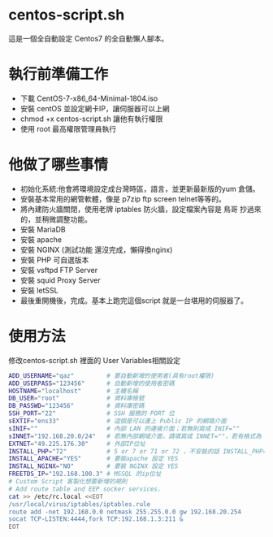 # centos-script.sh
 這是一個全自動設定 Centos7 的全自動懶人腳本。
# 執行前準備工作
* 下載 CentOS-7-x86_64-Minimal-1804.iso
* 安裝 centOS 並設定網卡IP，讓伺服器可以上網
* chmod +x centos-script.sh 讓他有執行權限
* 使用 root 最高權限管理員執行
# 他做了哪些事情
* 初始化系統:他會將環境設定成台灣時區，語言，並更新最新版的yum 倉儲。
* 安裝基本常用的網管軟體，像是 p7zip ftp screen telnet等等的。
* 將內建防火牆關閉，使用老牌 iptables 防火牆，設定檔案內容是 鳥哥 抄過來的，並稍微調整功能。
* 安裝 MariaDB 
* 安裝 apache
* 安裝 NGINX (測試功能 還沒完成，懶得換nginx)
* 安裝 PHP 可自選版本
* 安裝 vsftpd FTP Server
* 安裝 squid Proxy Server
* 安裝 letSSL
* 最後重開機後，完成。基本上跑完這個script 就是一台堪用的伺服器了。
# 使用方法
修改centos-script.sh 裡面的 User Variables相關設定

``` bash
ADD_USERNAME="qaz"         # 要自動新增的使用者(具有root權限)
ADD_USERPASS="123456"      # 自動新增的使用者密碼
HOSTNAME="localhost"       # 主機名稱
DB_USER="root"             # 資料庫帳號
DB_PASSWD="123456"         # 資料庫密碼
SSH_PORT="22"              # SSH 服務的 PORT 位
sEXTIF="ens33"             # 這個是可以連上 Public IP 的網路介面
sINIF=""                   # 內部 LAN 的連接介面；若無則寫成 INIF=""
sINNET="192.168.20.0/24"   # 若無內部網域介面，請填寫成 INNET=""，若有格式為 192.168.20.0/24
EXTNET="49.225.176.30"     # 外部IP位址
INSTALL_PHP="72"           # 5 or 7 or 71 or 72 ，不安裝的話 INSTALL_PHP=""
INSTALL_APACHE="YES"       # 要裝apache 設定 YES
INSTALL_NGINX="NO" 		   # 要裝 NGINX 設定 YES
FREETDS_IP="192.168.100.3" # MSSQL 的ip位址
# Custom Script 客製化想要新增的規則 
# Add route table and EEP socker services.
cat >> /etc/rc.local <<EOT
/usr/local/virus/iptables/iptables.rule
route add -net 192.168.0.0 netmask 255.255.0.0 gw 192.168.20.254
socat TCP-LISTEN:4444,fork TCP:192.168.1.3:211 &
EOT
```
